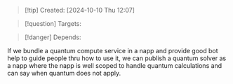 
>[!tip] Created: [2024-10-10 Thu 12:07]

>[!question] Targets: 

>[!danger] Depends: 

If we bundle a quantum compute service in a napp and provide good bot help to guide people thru how to use it, we can publish a quantum solver as a napp where the napp is well scoped to handle quantum calculations and can say when quantum does not apply.